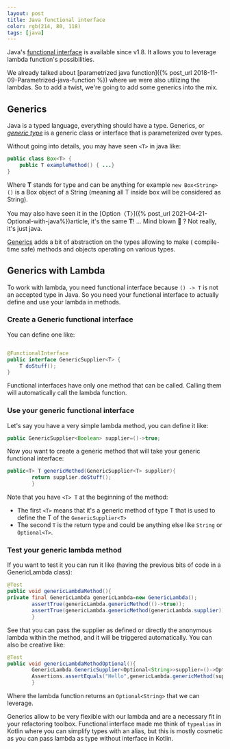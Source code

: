 ```yaml
---
layout: post 
title: Java functional interface 
color: rgb(214, 80, 118)
tags: [java]
---
```


Java's [functional interface](https://docs.oracle.com/javase/8/docs/api/java/lang/FunctionalInterface.html) is available
since v1.8. It allows you to leverage lambda function's possibilities.

We already talked about [parametrized java function]({% post_url 2018-11-09-Parametrized-java-function %}) where we were
also utilizing the lambdas. So to add a twist, we're going to add some generics into the mix.

## Generics

Java is a typed language, everything should have a type. Generics, or [_generic
type_](https://docs.oracle.com/javase/tutorial/java/generics/types.html) is a generic class or interface that is
parameterized over types. 

Without going into details, you may have seen `<T>` in java like:

```java
public class Box<T> {
    public T exampleMethod() { ...}
}
```

Where **T** stands for type and can be anything for example `new Box<String>()` is a Box object of a String (meaning all
T inside box will be considered as String).

You may also have seen it in the [Option〈T〉]({% post_url 2021-04-21-Optional-with-java%})article,
it's the same **T**! ... Mind blown 🤯 ? Not really, it's just java.

[Generics](https://en.wikipedia.org/wiki/Generics_in_Java) adds a bit of abstraction on the types allowing to make (
compile-time safe) methods and objects operating on various types.

## Generics with Lambda

To work with lambda, you need functional interface because `() -> T` is not an accepted type in Java. So you need your
functional interface to actually define and use your lambda in methods.

### Create a Generic functional interface

You can define one like:

```java

@FunctionalInterface
public interface GenericSupplier<T> {
    T doStuff();
}
```

Functional interfaces have only one method that can be called. Calling them will automatically call the lambda function.

### Use your generic functional interface

Let's say you have a very simple lambda method, you can define it like:

```java
public GenericSupplier<Boolean> supplier=()->true;
```

Now you want to create a generic method that will take your generic functional interface:

```java
public<T> T genericMethod(GenericSupplier<T> supplier){
        return supplier.doStuff();
        }
```

Note that you have `<T> T` at the beginning of the method:
- The first `<T>` means that it's a generic method of type T that is used to define the T of the `GenericSupplier<T>`
- The second `T` is the return type and could be anything else like `String` or `Optional<T>`.

### Test your generic lambda method

If you want to test it you can run it like (having the previous bits of code in a GenericLambda class):

```java
@Test
public void genericLambdaMethod(){
private final GenericLambda genericLambda=new GenericLambda();
        assertTrue(genericLambda.genericMethod(()->true));
        assertTrue(genericLambda.genericMethod(genericLambda.supplier));
        }
```

See that you can pass the supplier as defined or directly the anonymous lambda within the method, and it will be
triggered automatically. You can also be creative like:

```java
@Test
public void genericLambdaMethodOptional(){
        GenericLambda.GenericSupplier<Optional<String>>supplier=()->Optional.of("Hello");
        Assertions.assertEquals("Hello",genericLambda.genericMethod(supplier).orElse("fail"));
        }
```

Where the lambda function returns an `Optional<String>` that we can leverage.

Generics allow to be very flexible with our lambda and are a necessary fit in your refactoring toolbox. Functional
interface made me think of `typealias` in Kotlin where you can simplify types with an alias, but this is mostly cosmetic
as you can pass lambda as type without interface in Kotlin.
